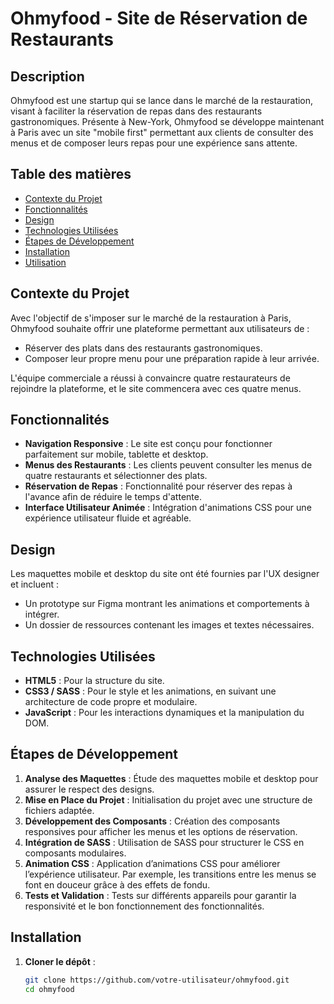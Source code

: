 # Ohmyfood - Site de Réservation de Restaurants

## Description

Ohmyfood est une startup qui se lance dans le marché de la restauration, visant à faciliter la réservation de repas dans des restaurants gastronomiques. Présente à New-York, Ohmyfood se développe maintenant à Paris avec un site "mobile first" permettant aux clients de consulter des menus et de composer leurs repas pour une expérience sans attente.

## Table des matières

- [Contexte du Projet](#contexte-du-projet)
- [Fonctionnalités](#fonctionnalités)
- [Design](#design)
- [Technologies Utilisées](#technologies-utilisées)
- [Étapes de Développement](#étapes-de-développement)
- [Installation](#installation)
- [Utilisation](#utilisation)


## Contexte du Projet

Avec l'objectif de s'imposer sur le marché de la restauration à Paris, Ohmyfood souhaite offrir une plateforme permettant aux utilisateurs de :
- Réserver des plats dans des restaurants gastronomiques.
- Composer leur propre menu pour une préparation rapide à leur arrivée.

L'équipe commerciale a réussi à convaincre quatre restaurateurs de rejoindre la plateforme, et le site commencera avec ces quatre menus.

## Fonctionnalités

- **Navigation Responsive** : Le site est conçu pour fonctionner parfaitement sur mobile, tablette et desktop.
- **Menus des Restaurants** : Les clients peuvent consulter les menus de quatre restaurants et sélectionner des plats.
- **Réservation de Repas** : Fonctionnalité pour réserver des repas à l'avance afin de réduire le temps d'attente.
- **Interface Utilisateur Animée** : Intégration d'animations CSS pour une expérience utilisateur fluide et agréable.

## Design

Les maquettes mobile et desktop du site ont été fournies par l'UX designer et incluent :
- Un prototype sur Figma montrant les animations et comportements à intégrer.
- Un dossier de ressources contenant les images et textes nécessaires.

## Technologies Utilisées

- **HTML5** : Pour la structure du site.
- **CSS3 / SASS** : Pour le style et les animations, en suivant une architecture de code propre et modulaire.
- **JavaScript** : Pour les interactions dynamiques et la manipulation du DOM.

## Étapes de Développement

1. **Analyse des Maquettes** : Étude des maquettes mobile et desktop pour assurer le respect des designs.
2. **Mise en Place du Projet** : Initialisation du projet avec une structure de fichiers adaptée.
3. **Développement des Composants** : Création des composants responsives pour afficher les menus et les options de réservation.
4. **Intégration de SASS** : Utilisation de SASS pour structurer le CSS en composants modulaires.
5. **Animation CSS** : Application d’animations CSS pour améliorer l’expérience utilisateur. Par exemple, les transitions entre les menus se font en douceur grâce à des effets de fondu.
6. **Tests et Validation** : Tests sur différents appareils pour garantir la responsivité et le bon fonctionnement des fonctionnalités.

## Installation

1. **Cloner le dépôt** :

   ```bash
   git clone https://github.com/votre-utilisateur/ohmyfood.git
   cd ohmyfood
